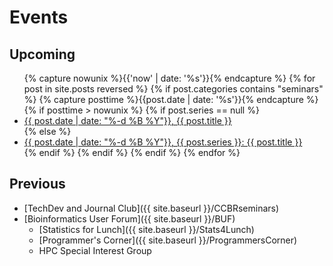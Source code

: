 # Events

## Upcoming

<ul>
    {% capture nowunix %}{{'now' | date: '%s'}}{% endcapture %}
    {% for post in site.posts reversed %}
    {% if post.categories contains "seminars" %}
        {% capture posttime %}{{post.date | date: '%s'}}{% endcapture %}
        {% if posttime > nowunix %}
            {% if post.series == null %}
                <li>
                    <a href="{{ site.baseurl }}{{ post.url }}">{{ post.date | date: "%-d %B %Y"}}, {{ post.title }}</a>
                </li>
            {% else %}
                <li>
                    <a href="{{ site.baseurl }}{{ post.url }}">{{ post.date | date: "%-d %B %Y"}}, {{ post.series }}: {{ post.title }}</a>
                </li>
            {% endif %}
        {% endif %}
    {% endif %}
    {% endfor %}
</ul>

## Previous

* [TechDev and Journal Club]({{ site.baseurl }}/CCBRseminars)
* [Bioinformatics User Forum]({{ site.baseurl }}/BUF)
    * [Statistics for Lunch]({{ site.baseurl }}/Stats4Lunch)
    * [Programmer's Corner]({{ site.baseurl }}/ProgrammersCorner)
    * HPC Special Interest Group
